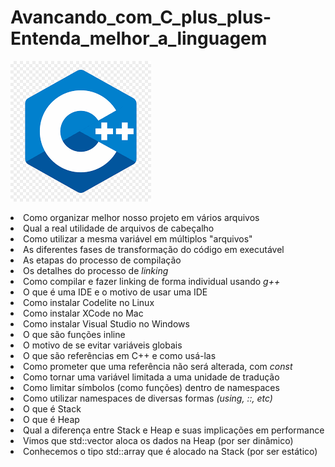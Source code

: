 # Avancando_com_C_plus_plus-Entenda_melhor_a_linguagem
<img src="https://github.com/marcospatton/C_plus_plus_Introducao_-a_-linguagem_e_STL/blob/main/c.png"></a>
<li>Como organizar melhor nosso projeto em vários arquivos
<li>Qual a real utilidade de arquivos de cabeçalho
<li>Como utilizar a mesma variável em múltiplos "arquivos"
<li>As diferentes fases de transformação do código em executável
<li>As etapas do processo de compilação
<li>Os detalhes do processo de <i>linking</i>
<li>Como compilar e fazer linking de forma individual usando <i>g++</i>
<li>O que é uma IDE e o motivo de usar uma IDE
<li>Como instalar Codelite no Linux
<li>Como instalar XCode no Mac
<li>Como instalar Visual Studio no Windows
<li>O que são funções inline
<li>O motivo de se evitar variáveis globais
<li>O que são referências em C++ e como usá-las
<li>Como prometer que uma referência não será alterada, com <i>const</i>
<li>Como tornar uma variável limitada a uma unidade de tradução
<li>Como limitar símbolos (como funções) dentro de namespaces
<li>Como utilizar namespaces de diversas formas <i>(using, ::, etc)</i>
<li>O que é Stack
<li>O que é Heap
<li>Qual a diferença entre Stack e Heap e suas implicações em performance
<li>Vimos que std::vector aloca os dados na Heap (por ser dinâmico)
<li>Conhecemos o tipo std::array que é alocado na Stack (por ser estático)

